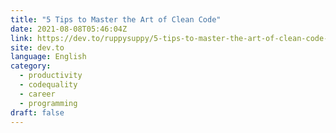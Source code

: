```yaml
---
title: "5 Tips to Master the Art of Clean Code"
date: 2021-08-08T05:46:04Z
link: https://dev.to/ruppysuppy/5-tips-to-master-the-art-of-clean-code-57b6?utm_medium=RSS&utm_source=news.12bit.vn
site: dev.to
language: English
category:
  - productivity
  - codequality
  - career
  - programming
draft: false
---
```

